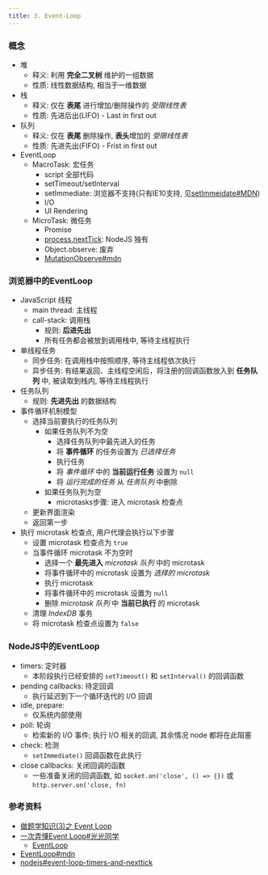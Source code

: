 ```yaml
---
title: 3. Event-Loop
---
```


### 概念
- 堆
    - 释义: 利用 **完全二叉树** 维护的一组数据
    - 性质: 线性数据结构, 相当于一维数据
- 栈
    - 释义: 仅在 **表尾** 进行增加/删除操作的 *受限线性表*
    - 性质: 先进后出(LIFO) - Last in first out
- 队列
    - 释义: 仅在 **表尾** 删除操作, **表头**增加的 *受限线性表*
    - 性质: 先进先出(FIFO) - Frist in first out
- EventLoop
    - MacroTask: 宏任务
        - script 全部代码
        - setTimeout/setInterval
        - setImmediate: 浏览器不支持(只有IE10支持, 见[setImmeidate#MDN](https://developer.mozilla.org/zh-CN/docs/Web/API/Window/setImmediate))
        - I/O
        - UI Rendering
    - MicroTask: 微任务
        - Promise
        - [process.nextTick](https://nodejs.org/zh-cn/docs/guides/event-loop-timers-and-nexttick/#process-nexttick): NodeJS 独有
        - Object.observe: 废弃
        - [MutationObserve#mdn](https://developer.mozilla.org/zh-CN/docs/Web/API/MutationObserver)

### 浏览器中的EventLoop
- JavaScript 线程
    - main thread: 主线程
    - call-stack: 调用栈
        - 规则: **后进先出**
        - 所有任务都会被放到调用栈中, 等待主线程执行
- 单线程任务
    - 同步任务: 在调用栈中按照顺序, 等待主线程依次执行
    - 异步任务: 有结果返回、主线程空闲后，将注册的回调函数放入到 **任务队列** 中, 被读取到栈内, 等待主线程执行
- 任务队列
    - 规则: **先进先出** 的数据结构
- 事件循环机制模型
    - 选择当前要执行的任务队列
        - 如果任务队列不为空
            - 选择任务队列中最先进入的任务
            - 将 **事件循环** 的任务设置为 *已选择任务*
            - 执行任务
            - 将 *事件循环* 中的 **当前运行任务** 设置为 `null`
            - 将 *运行完成的任务* 从 *任务队列* 中删除
        - 如果任务队列为空
            - microtasks步骤: 进入 microtask 检查点
    - 更新界面渲染
    - 返回第一步
- 执行 microtask 检查点, 用户代理会执行以下步骤
    - 设置 microtask 检查点为 `true`
    - 当事件循环 microtask 不为空时
        - 选择一个 **最先进入** *microtask 队列* 中的 microtask
        - 将事件循环中的 microtask 设置为 *选择的 microtask*
        - 执行 microtask
        - 将事件循环中的 microtask 设置为 `null`
        - 删除 *microtask 队列* 中 **当前已执行** 的 microtask
    - 清理 *IndexDB* 事务
    - 将 microtask 检查点设置为 `false`

### NodeJS中的EventLoop
- timers: 定时器
    - 本阶段执行已经安排的 `setTimeout()` 和 `setInterval()` 的回调函数
- pending callbacks: 待定回调
    - 执行延迟到下一个循环迭代的 I/O 回调
- idle, prepare:
    - 仅系统内部使用
- poll: 轮询
    - 检索新的 I/O 事件; 执行 I/O 相关的回调, 其余情况 node 都将在此阻塞
- check: 检测
    - `setImmediate()` 回调函数在此执行
- close callbacks: 关闭回调的函数
    - 一些准备关闭的回调函数, 如 `socket.on('close', () => {})` 或 `http.server.on('close, fn)`

### 参考资料
- [做题学知识(3)之 Event Loop](https://juejin.im/post/5dc2635de51d452d6072f758)
- [一次弄懂Event Loop#光光同学](https://juejin.im/post/5c3d8956e51d4511dc72c200)
    - [EventLoop](https://www.cxymsg.com/guide/eventLoop.html)
- [EventLoop#mdn](https://developer.mozilla.org/zh-CN/docs/Web/JavaScript/EventLoop)
- [nodejs#event-loop-timers-and-nexttick](https://nodejs.org/zh-cn/docs/guides/event-loop-timers-and-nexttick/)
